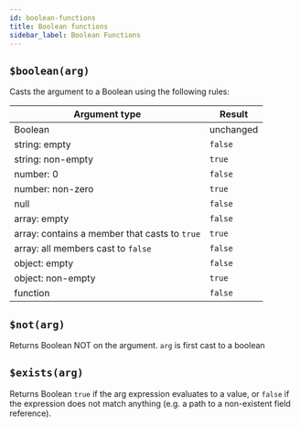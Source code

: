 ```yaml
---
id: boolean-functions
title: Boolean functions
sidebar_label: Boolean Functions
---
```


## `$boolean(arg)`

Casts the argument to a Boolean using the following rules:
  
| Argument type | Result |
| ------------- | ------ |
| Boolean | unchanged |
| string: empty | `false`|
| string: non-empty | `true` |
| number: 0 | `false`|
| number: non-zero | `true` |
| null | `false`|
| array: empty | `false` |
| array: contains a member that casts to `true` |  `true` |
| array: all members cast to `false` |  `false` |
| object: empty | `false` |
| object: non-empty | `true` |
| function | `false` |


## `$not(arg)`

Returns Boolean NOT on the argument.  `arg` is first cast to a boolean
  
## `$exists(arg)`

Returns Boolean `true` if the arg expression evaluates to a value, or `false` if the expression does not match anything (e.g. a path to a non-existent field reference).
